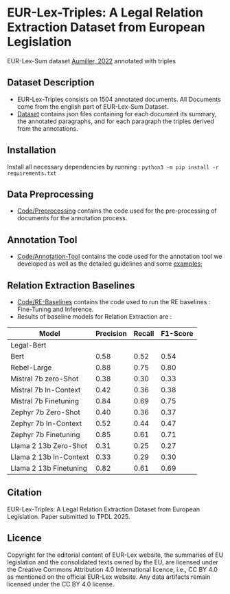 # EUR-Lex-Triples: A Legal Relation Extraction Dataset from European Legislation
EUR-Lex-Sum dataset [Aumiller, 2022](https://aclanthology.org/2022.emnlp-main.519.pdf) annotated with triples

## Dataset Description
* EUR-Lex-Triples consists on 1504 annotated documents. All Documents come from the english part of EUR-Lex-Sum Dataset.
* [Dataset](https://github.com/NihedB/EUR-Lex-Triples/tree/main/Dataset) contains json files containing for each document its summary, the annotated paragraphs, and for each paragraph the triples derived from the annotations.
  
## Installation
Install all necessary dependencies by running : 
``` python3 -m pip install -r requirements.txt ```

## Data Preprocessing
* [Code/Preprocessing](https://github.com/NihedB/EUR-Lex-Triples/tree/main/Code/Preprocessing) contains the code used for the pre-processing of documents for the annotation process.
  
## Annotation Tool
* [Code/Annotation-Tool](Code/Annotation-Tool) contains the code used for the annotation tool we developed as well as the detailed guidelines and some [examples](Code/Annotation-Tool/examples.pdf);
   
## Relation Extraction Baselines
* [Code/RE-Baselines](Code/RE-Baselines) contains the code used to run the RE baselines : Fine-Tuning and Inference.
* Results of baseline models for Relation Extraction are : 

|  Model                  |  Precision      |  Recall         |  F1-Score       |
|-----------------        |-----------------|-----------------|-----------------| 
| Legal-Bert              |                 |                 |                 |
| Bert                    |     0.58        |       0.52      |      0.54       |
| Rebel-Large             |     0.88        |       0.75      |      0.80       | 
| Mistral 7b zero-Shot    |    0.38         |       0.30      |     0.33        |
| Mistral 7b In-Context   |    0.42         |       0.36      |     0.38        |
| Mistral 7b Finetuning   |    0.84         |       0.69      |     0.75        |
| Zephyr 7b Zero-Shot     |     0.40        |      0.36       |      0.37       |
| Zephyr 7b In-Context    |     0.52        |        0.44     |        0.47     |
| Zephyr 7b Finetuning    |      0.85       |      0.61       |       0.71      |
| Llama 2 13b Zero-Shot   |       0.31      |       0.25      |      0.27       |
| Llama 2 13b In-Context  |        0.33     |       0.29      |     0.30        |
| Llama 2 13b Finetuning  |        0.82     |        0.61     |           0.69  |
## Citation
EUR-Lex-Triples: A Legal Relation Extraction Dataset from European Legislation. 
Paper submitted to TPDL 2025.
## Licence
Copyright for the editorial content of EUR-Lex website, the summaries of EU legislation and the consolidated texts owned by the EU, are licensed under the Creative Commons Attribution 4.0 International licence, i.e., CC BY 4.0 as mentioned on the official EUR-Lex website. Any data artifacts remain licensed under the CC BY 4.0 license.

